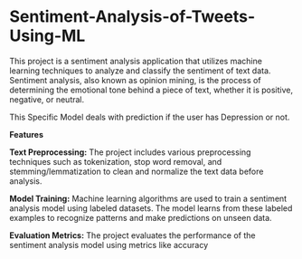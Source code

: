 # Sentiment-Analysis-of-Tweets-Using-ML

This project is a sentiment analysis application that utilizes machine learning techniques to analyze and classify the sentiment of text data. Sentiment analysis, also known 
as opinion mining, is the process of determining the emotional tone behind a piece of text, whether it is positive, negative, or neutral.

This Specific Model deals with prediction if the user has Depression or not.

**Features**

**Text Preprocessing:** The project includes various preprocessing techniques such as tokenization, stop word removal, and stemming/lemmatization to clean and normalize the text 
data before analysis.
 
**Model Training:** Machine learning algorithms are used to train a sentiment analysis model using labeled datasets. The model learns from these labeled examples to recognize patterns and make predictions on unseen data.

**Evaluation Metrics:** The project evaluates the performance of the sentiment analysis model using metrics like accuracy
